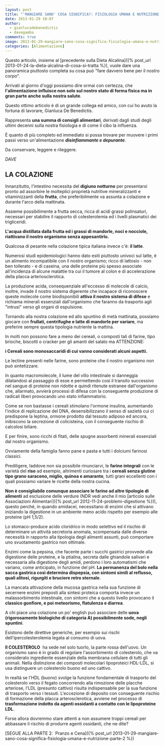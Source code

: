 ```yaml
---
layout: post
title: "'MANGIARE SANO' COSA SIGNIFICA?: FISIOLOGIA UMANA E NUTRIZIONE, Parte 1"
date: 2013-01-29 10:07
author:
  - gianlucadebenedictis
  - davegamba
comments: true
image: 2013-01-29-mangiare-sano-cosa-significa-fisiologia-umana-e-nutrizione-parte-1.jpg
categories: [Alimentazione]
---
```


Questo articolo, insieme al [precedente sulla Dieta Alcalina]({% post_url 2013-01-24-la-dieta-alcalina-di-cosa-si-tratta %}), vuole dare una panoramica piuttosto completa su cosa può "fare davvero bene per il nostro corpo".

Arrivati al giorno d'oggi possiamo dire ormai con certezza, che **l'alimentazione influisce non solo sul nostro stato di forma fisica ma in gran parte anche sulla nostra salute**.

Questo ottimo articolo è di un grande collega ed amico, con cui ho avuto la fortuna di lavorare, Gianluca De Benedictis.

Rappresenta **una summa di consigli alimentari**, derivati dagli studi degli ultimi decenni sulla nostra fisiologia e di come il cibo la influenza.

È quanto di più completo ed immediato si possa trovare per muovere i primi passi verso un'alimentazione _**disinfiammante e depurante**_.

Da conservare, leggere e rileggere.

_DAVE_

## LA COLAZIONE  

Innanzitutto, l'intestino necessita del **digiuno notturno** per presentarsi pronto ad assorbire le molteplici proprietà nutritive mineralizzanti e vitaminizzanti della **frutta**, che preferibilmente va assunta a colazione e durante l'arco della mattinata.

Assieme possibilimente a frutta secca, ricca di acidi grassi polinsaturi, necessari per stabilire il rapporto di colesterolemia ed i livelli plasmatici dei trigliceridi.

**L'acqua distillata dalla frutta ed i grassi di mandorle, noci e nocciole, riattivano il nostro organismo senza appesantirlo.**

Qualcosa di pesante nella colazione tipica italiana invece c'è: **il latte**.

Numerosi studi epidemiologici hanno dato esiti piuttosto univoci sul latte, è un alimento incompatibile con il nostro organismo; ricco di lattosio - non ben tollerato - e di caseina, una delle proteine più spesso associate all'incidenza di alcune malattie tra cui il tumore al colon e di accelerazione della placca arteriosclerotica.

La produzione acida, consequenziale all'eccesso di molecole di calcio, inoltre, invade il nostro sistema digerente che incapace di riconoscere queste molecole come biodisponibili **attiva il nostro sistema di difese** e richiama minerali essenziali dall'organismo che faranno da trasporto agli "intrusi" verso gli organi di espulsione.

Tornando alla nostra colazione ed allo spuntino di metà mattinata, possiamo giocare con **frullati, centrifughe e latte di mandorle per variare**, ma preferire sempre questa tipologia nutriente la mattina.

In molti non possono fare a meno dei cereali, o composti tali di farine, tipo brioche, biscotti o cracker per gli amanti del salato ma ATTENZIONE:

**i Cereali sono monosaccaridi di cui vanno considerati alcuni aspetti.**

Le lectine presenti nelle farine, sono proteine che il nostro organismo non può sintetizzare.

In quanto macromolecole, il lume del villo intestinale si danneggia dilatandosi al passaggio di esse e permettendo così il transito successivo nel sangue di proteine non ridotte e quindi ritenute estranee dall'organismo che, allarmato, avvierà processi di difesa con la conseguente produzione di radicali liberi provocando uno stato infiammatorio.

Come se non bastasse i cereali stimolano l'ormone insulina, aumentando l'indice di replicazione del DNA, desensibilizzano il senso di sazietà cui ci predispone la leptina, ormone prodotto dal tessuto adiposo ed ancora, inibiscono la secrezione di colicisteina, con il conseguente rischio di calcolosi biliare.

E per finire, sono ricchi di fitati, delle spugne assorbenti minerali essenziali dal nostro organismo.

Ovviamente della famiglia fanno pane e pasta e tutti i dolciumi farinosi classici.

Prediligere, laddove non sia possibile rinunciarvi, le **farine integrali** con le varietà del **riso** ad esempio, altrimenti curiosare tra i **cereali senza glutine tipo grano saraceno, miglio, quinoa e amaranto**, tutti grani eccellenti con i quali possiamo variare le ricette della nostra cucina.
  
**Non è consigliabile comunque associare le farine ad altre tipologie di alimenti** ad esclusione delle verdure (NDR vedi anche il mio [articolo sulle Associazioni Alimentari]({% post_url 2012-11-24-problemi-digestione %})), questo perché, in quando amidacei, necessitano di enzimi che si attivano iniziando la digestione in un ambiente meno acido rispetto per esempio alle proteine (pH 1,5/2).

Lo stomaco-produce acido cloridrico in modo selettivo ed il rischio di determinare un attività secretoria anomala, scompensata dalle diverse necessità in rapporto alla tipologia degli alimenti assunti, può comportare uno svuotamento gastrico non ottimale.

Enzimi come la pepsina, che facente parte i succhi gastrici provvede alla digestione delle proteine, e la ptialina, secreta dalle ghiandole salivari e necessaria alla digestione degli amidi, perdono i loro automatismi che variano, come anticipato, in funzione del pH. **La permanenza del bolo nella sacca gastrica così determina dispepsia, con sintomi simili al reflusso, quali alitosi, rigurgiti e bruciore retro sternale**.

La mancata attivazione della mucosa gastrica nella sua funzione di secernere enzimi preposti alla sintesi proteica comporta invece un malassorbimento intestinale, con sintomi che a questo livello provocano il **classico gonfiore, e poi meteorismo, flatulenza e diarrea**.

A chi piace una colazione un po' english può associare delle **uova (rigorosamente biologiche di categoria A) possibilmente sode, negli spuntini**.

Esistono delle direttive generiche, per esempio sui rischi dell'ipercolesterolemia legata al consumo di uova.

**Il COLESTEROLO**  ha sede nel solo tuorlo, la parte rossa dell'uovo. Un organismo sano è in grado di regolare l'assorbimento di colesterolo, che va considerato ingrediente essenziale della membrana cellulare di tutti gli animali. Nella distinzione dei composti molecolari lipoproteici HDL-LDL, si usa distinguere un colesterolo buono ed uno cattivo.

In realtà se l'HDL (buono) svolge la funzione fondamentale di trasporto del colesterolo verso il fegato concorrendo alla rimozione delle placche arteriose, l'LDL (presunto cattivo) risulta indispensabile per la sua funzione di trasporto verso i tessuti. L'eccezione di deposito con conseguente rischio di formazione della placca arterosclerotica, avviene nel processo di **trasformazione indotto da agenti ossidanti a contatto con le lipoproteine LDL**.

Forse allora dovremmo stare attenti a non assumere troppi cereali per abbassare il rischio di produrre agenti ossidanti, che ne dite?

[SEGUE ALLA PARTE 2:  Pranzo e Cena]({% post_url 2013-01-29-mangiare-sano-cosa-significa-fisiologia-umana-e-nutrizione-parte-2 %})